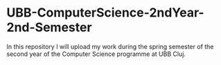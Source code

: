 # UBB-ComputerScience-2ndYear-2nd-Semester
In this repository I will upload my work during the spring semester of the second year of the Computer Science programme at UBB Cluj.
